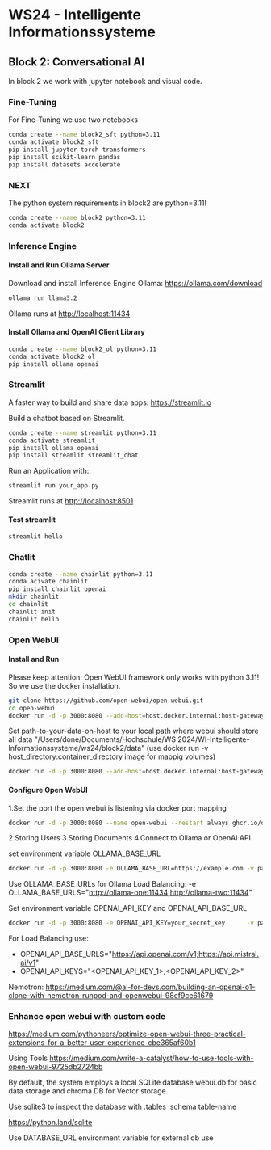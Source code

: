 # WS24 - Intelligente Informationssysteme

## Block 2: Conversational AI

In block 2 we work with jupyter notebook and visual code.

### Fine-Tuning

For Fine-Tuning we use two notebooks

```bash
conda create --name block2_sft python=3.11
conda activate block2_sft
pip install jupyter torch transformers 
pip install scikit-learn pandas
pip install datasets accelerate
```

### NEXT

The python system requirements in block2 are python=3.11!

```bash
conda create --name block2 python=3.11
conda activate block2
```

### Inference Engine

#### Install and Run Ollama Server

Download and install Inference Engine Ollama: <https://ollama.com/download>

```bash
ollama run llama3.2
```

Ollama runs at <http://localhost:11434>

#### Install Ollama and OpenAI Client Library

```bash
conda create --name block2_ol python=3.11
conda activate block2_ol
pip install ollama openai
```

### Streamlit

A faster way to build and share data apps: <https://streamlit.io>

Build a chatbot based on Streamlit.

```bash
conda create --name streamlit python=3.11
conda activate streamlit
pip install ollama openai
pip install streamlit streamlit_chat
```

Run an Application with:

```bash
streamlit run your_app.py
```

Streamlit runs at <http://localhost:8501>

#### Test streamlit

```bash
streamlit hello
```

### Chatlit

```bash
conda create --name chainlit python=3.11
conda acivate chainlit
pip install chainlit openai
mkdir chainlit
cd chainlit
chainlit init
chainlit hello
```

### Open WebUI

#### Install and Run

Please keep attention: Open WebUI framework only works with python 3.11! So we use the docker installation.

```bash
git clone https://github.com/open-webui/open-webui.git
cd open-webui
docker run -d -p 3000:8080 --add-host=host.docker.internal:host-gateway -v path-to-your-data-on-host:/app/backend/data --name open-webui --restart always ghcr.io/open-webui/open-webui:main
```

Set path-to-your-data-on-host to your local path where webui should store all data "/Users/done/Documents/Hochschule/WS 2024/WI-Intelligente-Informationssysteme/ws24/block2/data"  (use docker run -v host_directory:container_directory image for mappig volumes)

```bash
docker run -d -p 3000:8080 --add-host=host.docker.internal:host-gateway -v "/Users/done/Documents/Hochschule/WS 2024/WI-Intelligente-Informationssysteme/ws24/block2/data":/app/backend/data --name open-webui --restart always ghcr.io/open-webui/open-webui:main
```

#### Configure Open WebUI

1.Set the port the open webui is listening via docker port mapping

```bash
docker run -d -p 3000:8080 --name open-webui --restart always ghcr.io/open-webui/open-webui:main
```

2.Storing Users
3.Storing Documents
4.Connect to Ollama or OpenAI API

set environment variable OLLAMA_BASE_URL

```bash
docker run -d -p 3000:8080 -e OLLAMA_BASE_URL=https://example.com -v path-to-your-data-on-host:/app/backend/data --name open-webui --restart always ghcr.io/open-webui/open-webui:main
```

Use OLLAMA_BASE_URLs for Ollama Load Balancing: -e OLLAMA_BASE_URLS="<http://ollama-one:11434;http://ollama-two:11434>"

Set environment variable OPENAI_API_KEY and OPENAI_API_BASE_URL

```bash
docker run -d -p 3000:8080 -e OPENAI_API_KEY=your_secret_key      -v path-to-your-data-on-host:/app/backend/data --name open-webui --restart always ghcr.io/open-webui/open-webui:main
```

For Load Balancing use:

- OPENAI_API_BASE_URLS="<https://api.openai.com/v1;https://api.mistral.ai/v1>"
- OPENAI_API_KEYS="<OPENAI_API_KEY_1>;<OPENAI_API_KEY_2>"

Nemotron:
<https://medium.com/@ai-for-devs.com/building-an-openai-o1-clone-with-nemotron-runpod-and-openwebui-98cf9ce61679>

### Enhance open webui with custom code

<https://medium.com/pythoneers/optimize-open-webui-three-practical-extensions-for-a-better-user-experience-cbe365af60b1>

Using Tools
<https://medium.com/write-a-catalyst/how-to-use-tools-with-open-webui-9725db2724bb>

By default, the system employs a local SQLite database webui.db for basic data storage and chroma DB for Vector storage

Use sqlite3 to inspect the database with .tables .schema table-name

<https://python.land/sqlite>

Use DATABASE_URL environment variable for external db use
